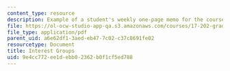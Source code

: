 ```yaml
---
content_type: resource
description: Example of a student's weekly one-page memo for the course.
file: https://ol-ocw-studio-app-qa.s3.amazonaws.com/courses/17-202-graduate-seminar-in-american-politics-ii-spring-2010/9e4cc772ee1debb02362b0f1cf5ed788_MIT17_202S10_Interest_Grp.pdf
file_type: application/pdf
parent_uid: a6e62df1-3aed-eb47-7c02-c37c8691fe02
resourcetype: Document
title: Interest Groups
uid: 9e4cc772-ee1d-ebb0-2362-b0f1cf5ed788
---
```

